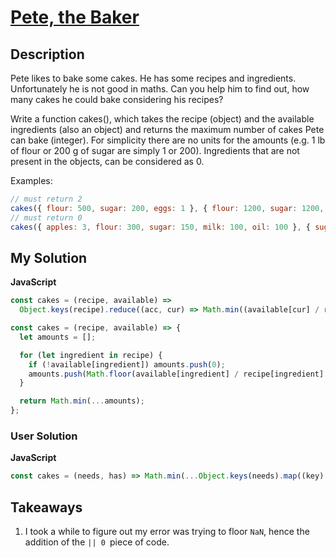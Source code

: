 # [Pete, the Baker](https://www.codewars.com/kata/525c65e51bf619685c000059)

## Description

Pete likes to bake some cakes. He has some recipes and ingredients. Unfortunately he is not good in maths. Can you help him to find out, how many cakes he could bake considering his recipes?

Write a function cakes(), which takes the recipe (object) and the available ingredients (also an object) and returns the maximum number of cakes Pete can bake (integer). For simplicity there are no units for the amounts (e.g. 1 lb of flour or 200 g of sugar are simply 1 or 200). Ingredients that are not present in the objects, can be considered as 0.

Examples:

```js
// must return 2
cakes({ flour: 500, sugar: 200, eggs: 1 }, { flour: 1200, sugar: 1200, eggs: 5, milk: 200 });
// must return 0
cakes({ apples: 3, flour: 300, sugar: 150, milk: 100, oil: 100 }, { sugar: 500, flour: 2000, milk: 2000 });
```

## My Solution

**JavaScript**

```js
const cakes = (recipe, available) =>
  Object.keys(recipe).reduce((acc, cur) => Math.min((available[cur] / recipe[cur] || 0) ^ 0, acc), Infinity);
```

```js
const cakes = (recipe, available) => {
  let amounts = [];

  for (let ingredient in recipe) {
    if (!available[ingredient]) amounts.push(0);
    amounts.push(Math.floor(available[ingredient] / recipe[ingredient] || 0));
  }

  return Math.min(...amounts);
};
```

### User Solution

**JavaScript**

```js
const cakes = (needs, has) => Math.min(...Object.keys(needs).map((key) => Math.floor(has[key] / needs[key] || 0)));
```

## Takeaways

1. I took a while to figure out my error was trying to floor `NaN`, hence the addition of the `|| 0 `piece of code.
